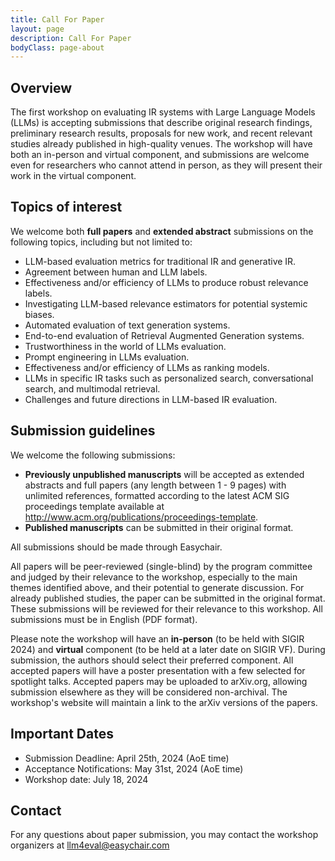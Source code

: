 ```yaml
---
title: Call For Paper
layout: page
description: Call For Paper
bodyClass: page-about
---
```


## Overview
The first workshop on evaluating IR systems with Large Language Models (LLMs) is accepting submissions that describe original research findings, preliminary research results, proposals for new work, and recent relevant studies already published in high-quality venues. The workshop will have both an in-person and virtual component, and submissions are welcome even for researchers who cannot attend in person, as they will present their work in the virtual component.

## Topics of interest
We welcome both __full papers__ and __extended abstract__ submissions on the following topics, including but not limited to:

- LLM-based evaluation metrics for traditional IR and generative IR.
- Agreement between human and LLM labels.
- Effectiveness and/or efficiency of LLMs to produce robust relevance labels.
- Investigating LLM-based relevance estimators for potential systemic biases.
- Automated evaluation of text generation systems.
- End-to-end evaluation of Retrieval Augmented Generation systems.
- Trustworthiness in the world of LLMs evaluation.
- Prompt engineering in LLMs evaluation.
- Effectiveness and/or efficiency of LLMs as ranking models.
- LLMs in specific IR tasks such as personalized search, conversational search, and multimodal retrieval.
- Challenges and future directions in LLM-based IR evaluation.

## Submission guidelines
We welcome the following submissions:

- __Previously unpublished manuscripts__ will be accepted as extended abstracts and full papers (any length between 1 - 9 pages) with unlimited references, formatted according to the latest ACM SIG proceedings template available at http://www.acm.org/publications/proceedings-template. 
- __Published manuscripts__ can be submitted in their original format.

All submissions should be made through Easychair.

All papers will be peer-reviewed (single-blind) by the program committee and judged by their relevance to the workshop, especially to the main themes identified above, and their potential to generate discussion. For already published studies, the paper can be submitted in the original format. These submissions will be reviewed for their relevance to this workshop. All submissions must be in English (PDF format).

Please note the workshop will have an __in-person__ (to be held with SIGIR 2024) and __virtual__ component (to be held at a later date on SIGIR VF). During submission, the authors should select their preferred component. All accepted papers will have a poster presentation with a few selected for spotlight talks. Accepted papers may be uploaded to arXiv.org, allowing submission elsewhere as they will be considered non-archival. The workshop's website will maintain a link to the arXiv versions of the papers.

## Important Dates
- Submission Deadline: April 25th, 2024 (AoE time)
- Acceptance Notifications: May 31st, 2024 (AoE time)
- Workshop date: July 18, 2024

## Contact
For any questions about paper submission, you may contact the workshop organizers at <a hre="mailto:llm4eval@easychair.com">llm4eval@easychair.com</a>